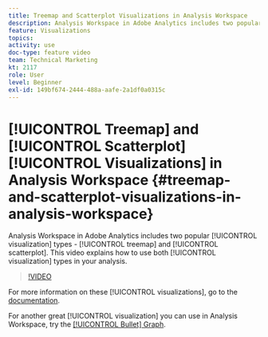 ```yaml
---
title: Treemap and Scatterplot Visualizations in Analysis Workspace
description: Analysis Workspace in Adobe Analytics includes two popular visualization types - treemap and scatterplot. This video explains how to use both visualization types in your analysis.
feature: Visualizations
topics: 
activity: use
doc-type: feature video
team: Technical Marketing
kt: 2117
role: User
level: Beginner
exl-id: 149bf674-2444-488a-aafe-2a1df0a0315c
---
```

# [!UICONTROL Treemap] and [!UICONTROL Scatterplot] [!UICONTROL Visualizations] in Analysis Workspace {#treemap-and-scatterplot-visualizations-in-analysis-workspace}

Analysis Workspace in Adobe Analytics includes two popular [!UICONTROL visualization] types - [!UICONTROL treemap] and [!UICONTROL scatterplot]. This video explains how to use both [!UICONTROL visualization] types in your analysis.

>[!VIDEO](https://video.tv.adobe.com/v/23988/?quality=12)

For more information on these [!UICONTROL visualizations], go to the [documentation](https://experienceleague.adobe.com/docs/analytics/analyze/analysis-workspace/visualizations/treemap.html?lang=en).

For another great [!UICONTROL visualization] you can use in Analysis Workspace, try the [[!UICONTROL Bullet] Graph](https://experienceleague.adobe.com/docs/analytics-learn/tutorials/analysis-workspace/visualizations/bullet-graph-visualization.html?lang=en).
